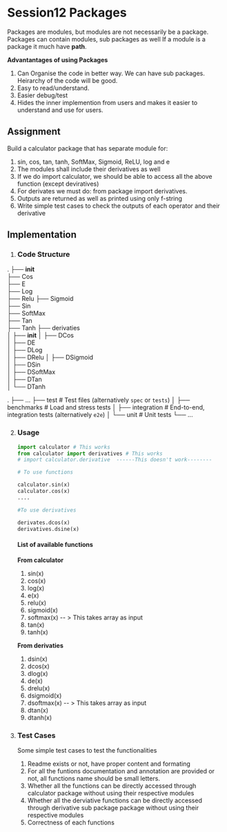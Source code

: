 # Session12 Packages

Packages are modules, but modules are not necessarily be a package.
Packages can contain modules, sub packages as well
If a module is a package it much have __path__.

**Advantantages of using Packages**
1. Can Organise the code in better way. We can have sub packages. Heirarchy of the code will be good.
2. Easy to read/understand.
3. Easier debug/test
4. Hides the inner implemention from users and makes it easier to understand and use for users.

## **Assignment**
Build a calculator package that has separate module for:
1. sin, cos, tan, tanh, SoftMax, Sigmoid, ReLU, log and e
2. The modules shall include their derivatives as well
3. If we do import calculator, we should be able to access all the above function (except deviratives)
4. For derivates we must do: from package import derivatives. 
5. Outputs are returned as well as printed using only f-string
6. Write simple test cases to check the outputs of each operator and their derivative

## **Implementation**

1. ### Code Structure


.
├── __init__           
├── Cos                        
├── E   
├── Log         
├── Relu 
├── Sigmoid          
├── Sin  
├── SoftMax          
├── Tan           
├── Tanh
├── derivaties                  
│   ├── __init__
│   ├── DCos          
│   ├── DE   
│   ├── DLog         
│   ├── DRelu 
│   ├── DSigmoid          
│   ├── DSin  
│   ├── DSoftMax          
│   ├── DTan           
│   └── DTanh     
            
.
    ├── ...
    ├── test                    # Test files (alternatively `spec` or `tests`)
    │   ├── benchmarks          # Load and stress tests
    │   ├── integration         # End-to-end, integration tests (alternatively `e2e`)
    │   └── unit                # Unit tests
    └── ...            
 
2. ### Usage
    ```python
    import calculator # This works
    from calculator import derivatives # This works
    # import calculator.derivative  ------This doesn't work--------

    # To use functions

    calculator.sin(x)
    calculator.cos(x)
    ....

    #To use derivatives

    derivates.dcos(x)
    derivatives.dsine(x)
    ```

    #### **List of available functions**

    **From calculator**

    1. sin(x)
    2. cos(x)
    3. log(x)
    4. e(x)
    5. relu(x)
    6. sigmoid(x)
    7. softmax(x) -- > This takes array as input
    8. tan(x)
    9. tanh(x)

    **From derivaties**
    1. dsin(x)
    2. dcos(x)
    3. dlog(x)
    4. de(x)
    5. drelu(x)
    6. dsigmoid(x)
    7. dsoftmax(x) -- > This takes array as input
    8. dtan(x)
    9. dtanh(x)

3. ### **Test Cases**
    Some simple test cases to test the functionalities
    1. Readme exists or not, have proper content and formating
    2. For all the funtions documentation and annotation are provided or not, all functions name should be small letters.
    3. Whether all the functions can be directly accessed through calculator package without using their respective modules 
    4. Whether all the derviative functions can be directly accessed through derivative sub package package without using their respective modules
    5. Correctness of each functions
    


 